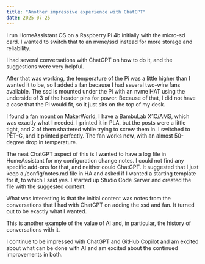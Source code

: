 ```yaml
---
title: "Another impressive experience with ChatGPT"
date: 2025-07-25
---
```


I run HomeAssistant OS on a Raspberry Pi 4b initially with the micro-sd card. I wanted to switch that to an nvme/ssd instead for more storage and reliability.

I had several conversations with ChatGPT on how to do it, and the suggestions were very helpful.

After that was working, the temperature of the Pi was a little higher than I wanted it to be, so I added a fan because I had several two-wire fans available. The ssd is mounted under the Pi with an nvme HAT using the underside of 3 of the header pins for power. Because of that, I did not have a case that the Pi would fit, so it just sits on the top of my desk.

I found a fan mount on MakerWorld, I have a BambuLab X1C/AMS, which was exactly what I needed. I printed it in PLA, but the posts were a little tight, and 2 of them shattered while trying to screw them in. I switched to PET-G, and it printed perfectly. The fan works now, with an almost 50-degree drop in temperature.

The neat ChatGPT aspect of this is I wanted to have a log file in HomeAssistant for my configuration change notes. I could not find any specific add-ons for that, and neither could ChatGPT. It suggested that I just keep a /config/notes.md file in HA and asked if I wanted a starting template for it, to which I said yes. I started up Studio Code Server and created the file with the suggested content.

What was interesting is that the initial content was notes from the conversations that I had with ChatGPT on adding the ssd and fan. It turned out to be exactly what I wanted.

This is another example of the value of AI and, in particular, the history of conversations with it.

I continue to be impressed with ChatGPT and GitHub Copilot and am excited about what can be done with AI and am excited about the continued improvements in both.